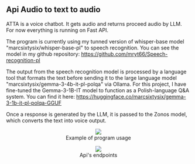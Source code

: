## Api Audio to text to audio
ATTA is a voice chatbot. It gets audio and returns proceed audio by LLM.
For now everything is running on Fast API.

The program is currently using my tunned version of whisper-base model "marcsixtysix/whisper-base-pl" to speech recognition.
You can see the model in my github repository:
https://github.com/mryt66/Speech-recognition-pl

The output from the speech recognition model is processed by a language tool that formats the text before sending it to the large language model "marcsixtysix/gemma-3-4b-it-pl-polqa" via Ollama.
For this project, I have fine-tuned the Gemma-3-1B-IT model to function as a Polish-language Q&A system.
You can find it here: https://huggingface.co/marcsixtysix/gemma-3-1b-it-pl-polqa-GGUF

Once a response is generated by the LLM, it is passed to the Zonos model, which converts the text into voice output.

<p align="center">
  <img src="https://github.com/user-attachments/assets/88473e61-baa6-48c9-8239-8360c747c310" />
  <br />
  Example of program usage
</p>

<p align="center">
  <img src="https://github.com/user-attachments/assets/ee4b560d-908d-43f6-8121-499d65215f54" />
  <br />
  Api's endpoints
</p>

